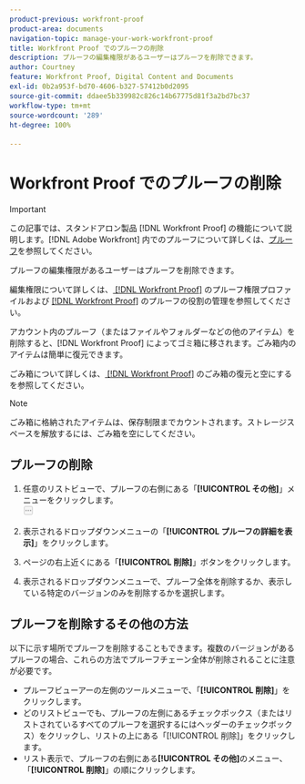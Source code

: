 ```yaml
---
product-previous: workfront-proof
product-area: documents
navigation-topic: manage-your-work-workfront-proof
title: Workfront Proof でのプルーフの削除
description: プルーフの編集権限があるユーザーはプルーフを削除できます。
author: Courtney
feature: Workfront Proof, Digital Content and Documents
exl-id: 0b2a953f-bd70-4606-b327-57412b0d2095
source-git-commit: ddaee5b339982c826c14b67775d81f3a2bd7bc37
workflow-type: tm+mt
source-wordcount: '289'
ht-degree: 100%

---
```


# Workfront Proof でのプルーフの削除

>[!IMPORTANT]
>
>この記事では、スタンドアロン製品 [!DNL Workfront Proof] の機能について説明します。[!DNL Adobe Workfront] 内でのプルーフについて詳しくは、[プルーフ](../../../review-and-approve-work/proofing/proofing.md)を参照してください。

プルーフの編集権限があるユーザーはプルーフを削除できます。

編集権限について詳しくは、[ [!DNL Workfront Proof]](../../../workfront-proof/wp-acct-admin/account-settings/proof-perm-profiles-in-wp.md) のプルーフ権限プロファイルおよび [ [!DNL Workfront Proof]](../../../workfront-proof/wp-work-proofsfiles/share-proofs-and-files/manage-proof-roles.md) のプルーフの役割の管理を参照してください。

アカウント内のプルーフ（またはファイルやフォルダーなどの他のアイテム）を削除すると、[!DNL Workfront Proof] によってゴミ箱に移されます。ごみ箱内のアイテムは簡単に復元できます。

ごみ箱について詳しくは、[ [!DNL Workfront Proof]](../../../workfront-proof/wp-work-proofsfiles/manage-your-work/restore-and-empty-trash.md) のごみ箱の復元と空にするを参照してください。

>[!NOTE]
>
>ごみ箱に格納されたアイテムは、保存制限までカウントされます。ストレージスペースを解放するには、ごみ箱を空にしてください。

## プルーフの削除

1. 任意のリストビューで、プルーフの右側にある「**[!UICONTROL その他]**」メニューをクリックします。\
   ![その他のメニュー](assets/more-button-small.png)

1. 表示されるドロップダウンメニューの「**[!UICONTROL プルーフの詳細を表示]**」をクリックします。
1. ページの右上近くにある「**[!UICONTROL 削除]**」ボタンをクリックします。
1. 表示されるドロップダウンメニューで、プルーフ全体を削除するか、表示している特定のバージョンのみを削除するかを選択します。

## プルーフを削除するその他の方法

以下に示す場所でプルーフを削除することもできます。複数のバージョンがあるプルーフの場合、これらの方法でプルーフチェーン全体が削除されることに注意が必要です。

* プルーフビューアーの左側のツールメニューで、「**[!UICONTROL 削除]**」をクリックします。
* どのリストビューでも、プルーフの左側にあるチェックボックス（またはリストされているすべてのプルーフを選択するにはヘッダーのチェックボックス）をクリックし、リストの上にある「[!UICONTROL 削除]」をクリックします。
* リスト表示で、プルーフの右側にある&#x200B;**[!UICONTROL その他]**&#x200B;のメニュー、「**[!UICONTROL 削除]**」の順にクリックします。
